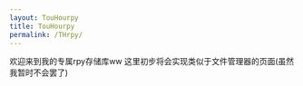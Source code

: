 ```yaml
---
layout: TouHourpy
title: TouHourpy
permalink: /THrpy/
---
```


欢迎来到我的专属rpy存储库ww
这里初步将会实现类似于文件管理器的页面(虽然我暂时不会罢了)
